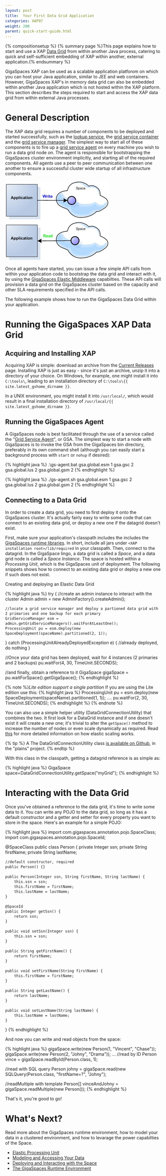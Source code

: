 ```yaml
---
layout: post
title:  Your First Data Grid Application
categories: XAP97
weight: 200
parent: quick-start-guide.html
---
```


{% compositionsetup %}
{% summary page %}This page explains how to start and use a XAP [Data Grid](./the-in-memory-data-grid.html) from within another Java process, catering to quick and self-sufficient embedding of XAP within another, external application.{% endsummary %}

GigaSpaces XAP can be used as a scalable application platforom on which you can host your Java application, similar to JEE and web containers. However, GigaSpaces XAP's in memory data grid can also be embedded within another Java application which is not hosted within the XAP platform. This section describes the steps required to start and access the XAP data grid from within external Java processes.

# General Description

The XAP data grid requires a number of components to be deployed and started successfully, such as the [lookup service](./the-lookup-service.html), the [grid service container](./the-grid-service-container.html) and the [grid service manager](./the-grid-service-manager.html). The simplest way to start all of these components is to fire up a [grid service agent](./the-grid-service-agent.html) on every machine you wish to run a data grid node on.
The agent is responsible for bootstrapping the GigaSpaces cluster environment implicitly, and starting all of the required components. All agents use a peer to peer communication between one another to ensure a successful cluster wide startup of all infrastructure components.


![POJO_write.jpg](/attachment_files/POJO_write.jpg)
![POJO_write.jpg](/attachment_files/POJO_read.jpg)



Once all agents have started, you can issue a few simple API calls from within your application code to bootstrap the data grid and interact with it, by using the [GigaSpaces Elastic Middleware](./elastic-processing-unit.html) capabilties.
These API calls will provision a data grid on the GigaSpaces cluster based on the capacity and other SLA requirements specified in the API calls.

The following example shows how to run the GigaSpaces Data Grid within your application.

# Running the GigaSpaces XAP Data Grid

## Acquiring and Installing XAP

Acquiring XAP is simple: download an archive from the [Current Releases](http://www.gigaspaces.com/LatestProductVersion) page.
Installing XAP is just as easy - since it's just an archive, unzip it into a directory of your choice.
On Windows, for example, one might install it into `C:\tools\`, leading to an installation directory of `C:\tools\{{ site.latest_gshome_dirname }}`.

In a UNIX environment, you might install it into `/usr/local/`, which would result in a final installation directory of `/usr/local/{{ site.latest_gshome_dirname }}`.

## Running the GigaSpaces Agent

A GigaSpaces node is best facilitated through the use of a service called the "[Grid Service Agent](./the-grid-service-agent.html)", or GSA.
The simplest way to start a node with GigaSpaces is to invoke the GSA from the GigaSpaces bin directory, preferably in its own command shell (although you can easily start a background process with `start` or `nohup` if desired):

{% highlight java %}
.\gs-agent.bat gsa.global.esm 1 gsa.gsc 2 gsa.global.lus 2 gsa.global.gsm 2
{% endhighlight %}

{% highlight java %}
./gs-agent.sh gsa.global.esm 1 gsa.gsc 2 gsa.global.lus 2 gsa.global.gsm 2
{% endhighlight %}

## Connecting to a Data Grid

In order to create a data grid, you need to first deploy it onto the GigaSpaces cluster. It's actually fairly easy to write some code that can connect to an existing data grid, or deploy a new one if the datagrid doesn't exist.

First, make sure your application's classpath includes the includes the [GigaSpaces runtime libraries](./setting-classpath.html). In short, include all jars under `<XAP installation root>/lib/required` in your classpath. Then, connect to the datagrid. In the GigaSpace lingo, a data grid is called a _Space_, and a data grid node is called a _Space Instance_. The space is hosted within a _Processing Unit_, which is the GigaSpaces unit of deployment. The following snippets shows how to connect to an existing data grid or deploy a new one if such does not exist.

Creating and deploying an Elastic Data Grid

{% highlight java %}
try {
    //create an admin instance to interact with the cluster
    Admin admin = new AdminFactory().createAdmin();

    //locate a grid service manager and deploy a partioned data grid with 2 primaries and one backup for each primary
    GridServiceManager esm = admin.getGridServiceManagers().waitForAtLeastOne();
    ProcessingUnit pu = esm.deploy(new SpaceDeployment(spaceName).partitioned(2, 1));
} catch (ProcessingUnitAlreadyDeployedException e)  {
    //already deployed, do nothing
}

//Once your data grid has been deployed, wait for 4 instances (2 primaries and 2 backups)
pu.waitFor(4, 30, TimeUnit.SECONDS);

//and finally, obtain a reference to it
GigaSpace gigaSpace = pu.waitForSpace().getGigaSpace();
{% endhighlight %}


{% note %}*Lite edition support a single partition*
If you are using the Lite edition use this:
{% highlight java %}
ProcessingUnit pu = esm.deploy(new SpaceDeployment(spaceName).partitioned(1, 1));
....
pu.waitFor(2, 30, TimeUnit.SECONDS);
{% endhighlight %}
{% endnote %}


You can also use a simple helper utility (DataGridConnectionUtility) that combines the two. It first look for a DataGrid instance and if one doesn't exist it will create a new one; it's trivial to alter the `getSpace()` method to increase the number of nodes or even scale dynamically as required. Read [this](./elastic-processing-unit.html) for more detailed information on how elastic scaling works.

{% tip %}
A The DataGridConnectionUtility class [is available on Github](https://github.com/Gigaspaces/bestpractices/blob/master/plains/src/main/java/org/openspaces/plains/datagrid/DataGridConnectionUtility.java), in the "plains" project.
{% endtip %}

With this class in the classpath, getting a datagrid reference is as simple as:

{% highlight java %}
GigaSpace space=DataGridConnectionUtility.getSpace("myGrid");
{% endhighlight %}

# Interacting with the Data Grid

Once you've obtained a reference to the data grid, it's time to write some data to it.
You can write any POJO to the data grid, so long as it has a default constructor and a getter and setter for every property you want to store in the space. Here's an example for a simple POJO:

{% highlight java %}
import com.gigaspaces.annotation.pojo.SpaceClass;
import com.gigaspaces.annotation.pojo.SpaceId;

@SpaceClass
public class Person {
    private Integer ssn;
    private String firstName;
    private String lastName;

    //default constructor, required
    public Person() {}

    public Person(Integer ssn, String firstName, String lastName) {
        this.ssn = ssn;
        this.firstName = firstName;
        this.lastName = lastName;
    }

    @SpaceId
    public Integer getSsn() {
        return ssn;
    }

    public void setSsn(Integer ssn) {
        this.ssn = ssn;
    }

    public String getFirstName() {
        return firstName;
    }

    public void setFirstName(String firstName) {
        this.firstName = firstName;
    }

    public String getLastName() {
        return lastName;
    }

    public void setLastName(String lastName) {
        this.lastName = lastName;
    }
}
{% endhighlight %}

And now you can write and read objects from the space:

{% highlight java %}
gigaSpace.write(new Person(1, "Vincent", "Chase"));
gigaSpace.write(new Person(2, "Johny", "Drama"));
...
//read by ID
Person vince = gigaSpace.readById(Person.class, 1);

//read with SQL query
Person johny = gigaSpace.read(new SQLQuery(Person.class, "firstName=?", "Johny");

//readMultiple with template
Person[] vinceAndJohny = gigaSpace.readMultiple(new Person());
{% endhighlight %}

That's it, you're good to go!

# What's Next?

Read more about the GigaSpaces runtime environment, how to model your data in a clustered environment, and how to levarage the power capabilties of the Space.

- [Elastic Processing Unit](./elastic-processing-unit.html)
- [Modeling and Accessing Your Data](./modeling-and-accessing-your-data.html)
- [Deploying and Interacting with the Space](./deploying-and-interacting-with-the-space.html)
- [The GigaSpaces Runtime Environment](./the-runtime-environment.html)

